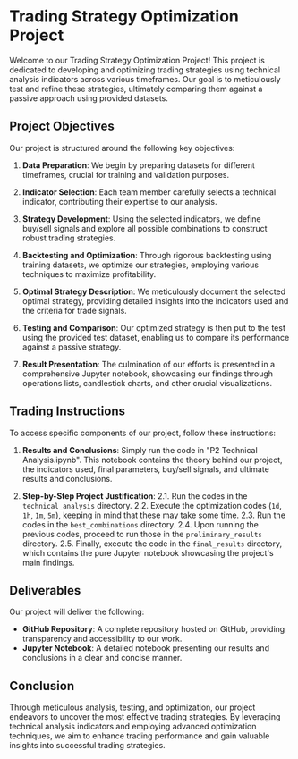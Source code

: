 # Trading Strategy Optimization Project

Welcome to our Trading Strategy Optimization Project! This project is dedicated to developing and optimizing trading strategies using technical analysis indicators across various timeframes. Our goal is to meticulously test and refine these strategies, ultimately comparing them against a passive approach using provided datasets.

## Project Objectives

Our project is structured around the following key objectives:

1. **Data Preparation**: We begin by preparing datasets for different timeframes, crucial for training and validation purposes.

2. **Indicator Selection**: Each team member carefully selects a technical indicator, contributing their expertise to our analysis.

3. **Strategy Development**: Using the selected indicators, we define buy/sell signals and explore all possible combinations to construct robust trading strategies.

4. **Backtesting and Optimization**: Through rigorous backtesting using training datasets, we optimize our strategies, employing various techniques to maximize profitability.

5. **Optimal Strategy Description**: We meticulously document the selected optimal strategy, providing detailed insights into the indicators used and the criteria for trade signals.

6. **Testing and Comparison**: Our optimized strategy is then put to the test using the provided test dataset, enabling us to compare its performance against a passive strategy.

7. **Result Presentation**: The culmination of our efforts is presented in a comprehensive Jupyter notebook, showcasing our findings through operations lists, candlestick charts, and other crucial visualizations.

## Trading Instructions

To access specific components of our project, follow these instructions:

1. **Results and Conclusions**: Simply run the code in "P2 Technical Analysis.ipynb". This notebook contains the theory behind our project, the indicators used, final parameters, buy/sell signals, and ultimate results and conclusions.

2. **Step-by-Step Project Justification**:
    2.1. Run the codes in the `technical_analysis` directory.
    2.2. Execute the optimization codes (`1d`, `1h`, `1m`, `5m`), keeping in mind that these may take some time.
    2.3. Run the codes in the `best_combinations` directory.
    2.4. Upon running the previous codes, proceed to run those in the `preliminary_results` directory.
    2.5. Finally, execute the code in the `final_results` directory, which contains the pure Jupyter notebook showcasing the project's main findings.

## Deliverables

Our project will deliver the following:

- **GitHub Repository**: A complete repository hosted on GitHub, providing transparency and accessibility to our work.
- **Jupyter Notebook**: A detailed notebook presenting our results and conclusions in a clear and concise manner.

## Conclusion

Through meticulous analysis, testing, and optimization, our project endeavors to uncover the most effective trading strategies. By leveraging technical analysis indicators and employing advanced optimization techniques, we aim to enhance trading performance and gain valuable insights into successful trading strategies.

